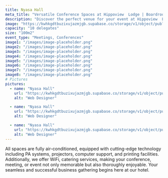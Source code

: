 ```yaml
---
title: Nyasa Hall
meta_title: "Versatile Conference Spaces at Hippoview  Lodge | Boardrooms and Meeting Halls for Every Event"
description: "Discover the perfect venue for your event at Hippoview  Lodge. Explore our diverse conference spaces, from intimate boardrooms to spacious meeting halls. Ideal for gatherings of 10 to 300 attendees, our versatile venues ensure a seamless and successful event experience on the shores of Shire River."
image: "https://kwhkgdtbuzixujazmjgb.supabase.co/storage/v1/object/public/hippoviewpics/Halls/IMG_9238.jpg"
capacity: "10 delegates"
size: "100m2"
event_type: "Meetings, Conferences"
image1: "/images/image-placeholder.png"
image2: "/images/image-placeholder.png"
image3: "/images/image-placeholder.png"
image4: "/images/image-placeholder.png"
image5: "/images/image-placeholder.png"
image6: "/images/image-placeholder.png"
image7: "/images/image-placeholder.png"
image8: "/images/image-placeholder.png"
# Pictures
pictures:
  - name: "Nyasa Hall"
    url: "https://kwhkgdtbuzixujazmjgb.supabase.co/storage/v1/object/public/hippoviewpics/Halls/IMG_9238.jpg"
    alt: "Web Designer"

  - name: "Nyasa Hall"
    url: "https://kwhkgdtbuzixujazmjgb.supabase.co/storage/v1/object/public/hippoviewpics/Halls/IMG_9232.jpg"
    alt: "Web Designer"

  - name: "Nyasa Hall"
    url: "https://kwhkgdtbuzixujazmjgb.supabase.co/storage/v1/object/public/hippoviewpics/Halls/IMG_9231.jpg"
    alt: "Web Designer"
---
```


All spaces are fully air-conditioned, equipped with cutting-edge technology including PA systems, projectors, computer support, and printing facilities. Additionally, we offer WiFi, catering services, making your conference, meeting, or event not only memorable but also thoroughly enjoyable. Your seamless and successful business gathering begins here at our hotel.

